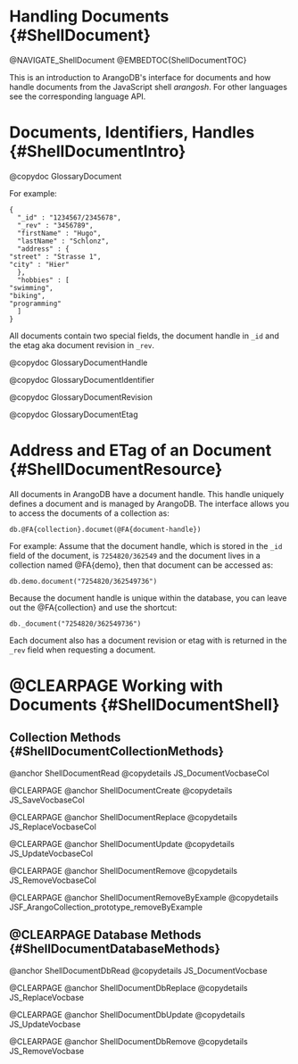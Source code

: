 Handling Documents {#ShellDocument}
===================================

@NAVIGATE_ShellDocument
@EMBEDTOC{ShellDocumentTOC}

This is an introduction to ArangoDB's interface for documents and how handle
documents from the JavaScript shell _arangosh_. For other languages see
the corresponding language API.

Documents, Identifiers, Handles {#ShellDocumentIntro}
=====================================================

@copydoc GlossaryDocument

For example:

    {
      "_id" : "1234567/2345678",
      "_rev" : "3456789",
      "firstName" : "Hugo",
      "lastName" : "Schlonz",
      "address" : {
	"street" : "Strasse 1",
	"city" : "Hier"
      },
      "hobbies" : [
	"swimming",
	"biking",
	"programming"
      ]
    }

All documents contain two special fields, the document handle in `_id`
and the etag aka document revision in `_rev`.

@copydoc GlossaryDocumentHandle

@copydoc GlossaryDocumentIdentifier

@copydoc GlossaryDocumentRevision

@copydoc GlossaryDocumentEtag

Address and ETag of an Document {#ShellDocumentResource}
========================================================

All documents in ArangoDB have a document handle. This handle uniquely
defines a document and is managed by ArangoDB. The interface allows
you to access the documents of a collection as:

    db.@FA{collection}.documet(@FA{document-handle})

For example: Assume that the document handle, which is stored in
the `_id` field of the document, is `7254820/362549`
and the document lives in a collection named @FA{demo}, then
that document can be accessed as:

    db.demo.document("7254820/362549736")

Because the document handle is unique within the database, you
can leave out the @FA{collection} and use the shortcut:

    db._document("7254820/362549736")

Each document also has a document revision or etag with is returned
in the `_rev` field when requesting a document.

@CLEARPAGE
Working with Documents {#ShellDocumentShell}
============================================

Collection Methods {#ShellDocumentCollectionMethods}
----------------------------------------------------

@anchor ShellDocumentRead
@copydetails JS_DocumentVocbaseCol

@CLEARPAGE
@anchor ShellDocumentCreate
@copydetails JS_SaveVocbaseCol

@CLEARPAGE
@anchor ShellDocumentReplace
@copydetails JS_ReplaceVocbaseCol

@CLEARPAGE
@anchor ShellDocumentUpdate
@copydetails JS_UpdateVocbaseCol

@CLEARPAGE
@anchor ShellDocumentRemove
@copydetails JS_RemoveVocbaseCol

@CLEARPAGE
@anchor ShellDocumentRemoveByExample
@copydetails JSF_ArangoCollection_prototype_removeByExample

@CLEARPAGE
Database Methods {#ShellDocumentDatabaseMethods}
------------------------------------------------

@anchor ShellDocumentDbRead
@copydetails JS_DocumentVocbase

@CLEARPAGE
@anchor ShellDocumentDbReplace
@copydetails JS_ReplaceVocbase

@CLEARPAGE
@anchor ShellDocumentDbUpdate
@copydetails JS_UpdateVocbase

@CLEARPAGE
@anchor ShellDocumentDbRemove
@copydetails JS_RemoveVocbase
